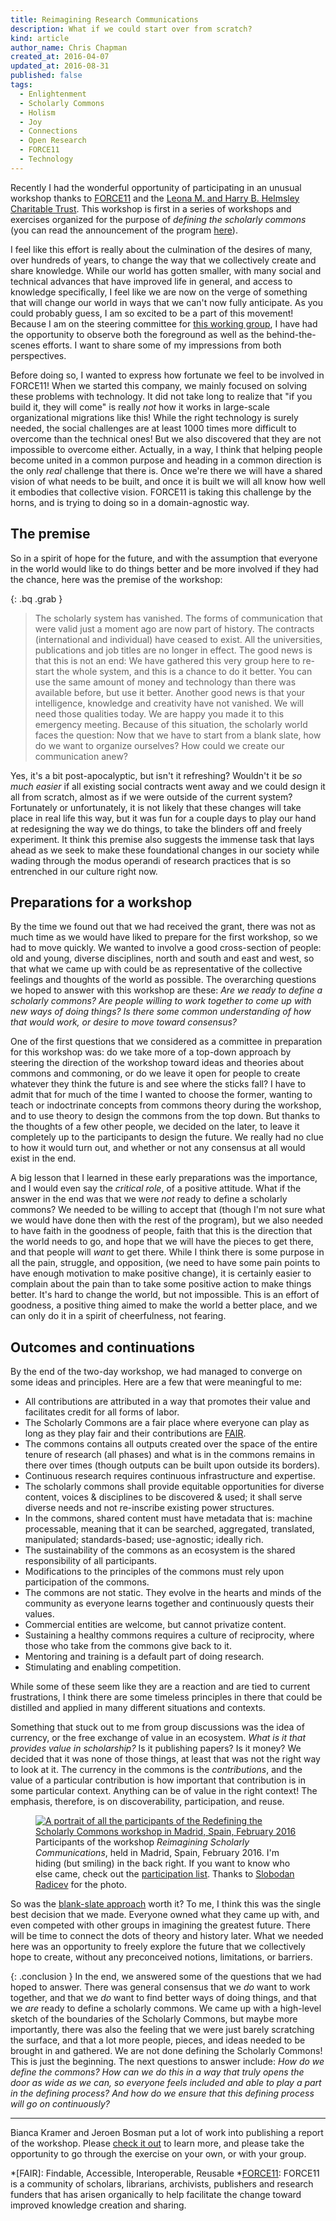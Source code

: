 ```yaml
---
title: Reimagining Research Communications
description: What if we could start over from scratch?
kind: article
author_name: Chris Chapman
created_at: 2016-04-07
updated_at: 2016-08-31
published: false
tags:
  - Enlightenment
  - Scholarly Commons
  - Holism
  - Joy
  - Connections
  - Open Research
  - FORCE11
  - Technology
---
```


Recently I had the wonderful opportunity of participating in an unusual
workshop thanks to [FORCE11] and the [Leona M. and Harry B. Helmsley Charitable
Trust][helmsley]. This workshop is first in a series of workshops and exercises
organized for the purpose of _defining the scholarly commons_ (you can read the
announcement of the program [here][announcement]). 

I feel like this effort is really about the culmination of the desires of many,
over hundreds of years, to change the way that we collectively create and share
knowledge. While our world has gotten smaller, with many social and technical
advances that have improved life in general, and access to knowledge
specifically, I feel like we are now on the verge of something that will change
our world in ways that we can't now fully anticipate. As you could probably
guess, I am so excited to be a part of this movement! Because I am on the
steering committee for [this working group][commons group], I have had the
opportunity to observe both the foreground as well as the behind-the-scenes
efforts. I want to share some of my impressions from both perspectives.

<!--MORE-->

Before doing so, I wanted to express how fortunate we feel to be involved in
FORCE11! When we started this company, we mainly focused on solving these
problems with technology. It did not take long to realize that "if you build
it, they will come" is really _not_ how it works in large-scale organizational
migrations like this! While the right technology is surely needed, the social
challenges are at least <span class="oldstyle">1000</span> times more difficult
to overcome than the technical ones! But we also discovered that they are not
impossible to overcome either. Actually, in a way, I think that helping people
become united in a common purpose and heading in a common direction is the only
_real_ challenge that there is. Once we're there we will have a shared vision
of what needs to be built, and once it is built we will all know how well it
embodies that collective vision. FORCE11 is taking this challenge by the horns,
and is trying to doing so in a domain-agnostic way.

## The premise

So in a spirit of hope for the future, and with the assumption that everyone in
the world would like to do things better and be more involved if they had the
chance, here was the premise of the workshop:

{: .bq .grab }
> The scholarly system has vanished. The forms of communication that were valid
> just a moment ago are now part of history. The contracts (international and
> individual) have ceased to exist. All the universities, publications and job
> titles are no longer in effect. The good news is that this is not an end: We
> have gathered this very group here to re-start the whole system, and this is
> a chance to do it better. You can use the same amount of money and technology
> than there was available before, but use it better. Another good news is that
> your intelligence, knowledge and creativity have not vanished. We will need
> those qualities today. We are happy you made it to this emergency meeting.
> Because of this situation, the scholarly world faces the question: Now that
> we have to start from a blank slate, how do we want to organize ourselves?
> How could we create our communication anew?

Yes, it's a bit post-apocalyptic, but isn't it refreshing? Wouldn't it be _so
much easier_ if all existing social contracts went away and we could design it
all from scratch, almost as if we were outside of the current system?
Fortunately or unfortunately, it is not likely that these changes will take
place in real life this way, but it was fun for a couple days to play our hand
at redesigning the way we do things, to take the blinders off and freely
experiment. It think this premise also suggests the immense task that lays
ahead as we seek to make these foundational changes in our society while wading
through the modus operandi of research practices that is so entrenched in our
culture right now.

## Preparations for a workshop

By the time we found out that we had received the grant, there was not as much
time as we would have liked to prepare for the first workshop, so we had to
move quickly. We wanted to involve a good cross-section of people: old and
young, diverse disciplines, north and south and east and west, so that what we
came up with could be as representative of the collective feelings and thoughts
of the world as possible. The overarching questions we hoped to answer with
this workshop are these: _Are we ready to define a scholarly commons? Are
people willing to work together to come up with new ways of doing things? Is
there some common understanding of how that would work, or desire to move
toward consensus?_

One of the first questions that we considered as a committee in preparation for
this workshop was: do we take more of a top-down approach by steering the
direction of the workshop toward ideas and theories about commons and
commoning, or do we leave it open for people to create whatever they think the
future is and see where the sticks fall? I have to admit that for much of the
time I wanted to choose the former, wanting to teach or indoctrinate concepts
from commons theory during the workshop, and to use theory to design the
commons from the top down. But thanks to the thoughts of a few other people, we
decided on the later, to leave it completely up to the participants to design
the future. We really had no clue to how it would turn out, and whether or not
any consensus at all would exist in the end.

A big lesson that I learned in these early preparations was the importance, and
I would even say the _critical role_, of a positive attitude. What if the
answer in the end was that we were _not_ ready to define a scholarly commons?
We needed to be willing to accept that (though I'm not sure what we would have
done then with the rest of the program), but we also needed to have faith in
the goodness of people, faith that this is the direction that the world needs
to go, and hope that we will have the pieces to get there, and that people will
_want_ to get there. While I think there is some purpose in all the pain,
struggle, and opposition, (we need to have some pain points to have enough
motivation to make positive change), it is certainly easier to complain about
the pain than to take some positive action to make things better. It's hard to
change the world, but not impossible. This is an effort of goodness, a positive
thing aimed to make the world a better place, and we can only do it in a spirit
of cheerfulness, not fearing.


## Outcomes and continuations

By the end of the two-day workshop, we had managed to converge on some ideas
and principles. Here are a few that were meaningful to me:

* All contributions are attributed in a way that promotes their value and facilitates credit for all forms of labor.
* The Scholarly Commons are a fair place where everyone can play as long as they play fair and their contributions are [FAIR][fair-paper].
* The commons contains all outputs created over the space of the entire tenure of research (all phases) and what is in the commons remains in there over times (though outputs can be built upon outside its borders).
* Continuous research requires continuous infrastructure and expertise.
* The scholarly commons shall provide equitable opportunities for diverse content, voices & disciplines to be discovered & used; it shall serve diverse needs and not re-inscribe existing power structures.
* In the commons, shared content must have metadata that is: machine processable, meaning that it can be searched, aggregated, translated, manipulated; standards-based; use-agnostic; ideally rich.
* The sustainability of the commons as an ecosystem is the shared responsibility of all participants.
* Modifications to the principles of the commons must rely upon participation of the commons.
* The commons are not static. They evolve in the hearts and minds of the community as everyone learns together and continuously quests their values.
* Commercial entities are welcome, but cannot privatize content.
* Sustaining a healthy commons requires a culture of reciprocity, where those who take from the commons give back to it.
* Mentoring and training is a default part of doing research.
* Stimulating and enabling competition.

While some of these seem like they are a reaction and are tied to current
frustrations, I think there are some timeless principles in there that could be
distilled and applied in many different situations and contexts.

Something that stuck out to me from group discussions was the idea of currency,
or the free exchange of value in an ecosystem. _What is it that provides value
in scholarship?_ Is it publishing papers? Is it money? We decided that it was
none of those things, at least that was not the right way to look at it. The
currency in the commons is the _contributions_, and the value of a particular
contribution is how important that contribution is in some particular context.
Anything can be of value in the right context! The emphasis, therefore, is on
discoverability, participation, and reuse.

<figure id="fig:workshop_participants" property="schema:image" resource="#workshop_participants" typeof="schema:ImageObject" class="img">
  <link property="schema:representativeOfPage" resource="schema:True"/>
  <a title="View the portrait full size" property="schema:contentUrl" href="reimagining_research_communications_force11_everyone@original.jpg">
    <img property="schema:thumbnail" class="static" alt="A portrait of all the participants of the Redefining the Scholarly Commons workshop in Madrid, Spain, February 2016" src="reimagining_research_communications_force11_everyone.jpg" />
  </a>
  <figcaption property="schema:caption" class="small">Participants of the workshop <i>Reimagining Scholarly Communications</i>, held in <span property="schema:contentLocation">Madrid, Spain</span>, February 2016. I'm hiding (but smiling) in the back right. If you want to know who else came, check out the <a href="https://www.force11.org/group/scholarly-commons-working-group/attendee-list">participation list</a>. Thanks to <span property="schema:creator"><a typeof="schema:Person" property="schema:url" href="https://twitter.com/radicevslobodan"><span property="schema:name">Slobodan Radicev</span></a></span> for the photo.</figcaption>
</figure>

So was the [blank-slate approach](#sec:the-premise) worth it? To me, I think
this was the single best decision that we made. Everyone owned what they came
up with, and even competed with other groups in imagining the greatest future.
There will be time to connect the dots of theory and history later. What we
needed here was an opportunity to freely explore the future that we
collectively hope to create, without any preconceived notions, limitations, or
barriers.

{: .conclusion }
In the end, we answered some of the questions that we had hoped to answer.
There was general consensus that we _do_ want to work together, and that we
_do_ want to find better ways of doing things, and that we _are_ ready to
define a scholarly commons. We came up with a high-level sketch of the
boundaries of the Scholarly Commons, but maybe more importantly, there was also
the feeling that we were just barely scratching the surface, and that a lot
more people, pieces, and ideas needed to be brought in and gathered. We are not
done defining the Scholarly Commons! This is just the beginning. The next
questions to answer include: _How do we define the commons? How can we do this
in a way that truly opens the door as wide as we can, so everyone feels
included and able to play a part in the defining process? And how do we ensure
that this defining process will go on continuously?_

---

Bianca Kramer and Jeroen Bosman put a lot of work into publishing a report of
the workshop. Please [check it out][workshop-report] to learn more, and please
take the opportunity to go through the exercise on your own, or with your
group.

[FORCE11]: <https://force11.org>
[helmsley]: <http://helmsleytrust.org>
[commons group]: <https://www.force11.org/group/scholarly-commons-working-group> "Scholarly Commons Working Group @FORCE11"
[announcement]: <https://www.force11.org/article/helmsley-charitable-trust-funds-force11-develop-scholarly-commons-future> "Program announcement @FORCE11"
[workshop-report]: <http://dx.doi.org/10.3897/rio.2.e9340> "Defining the Scholarly Commons - Reimagining Research Communication. Report of Force11 SCWG Workshop, Madrid, Spain, February 25-27, 2016 on RIO"
[fair-paper]: <http://dx.doi.org/10.1038/sdata.2016.18> "The FAIR Guiding Principles for scientific data management and stewardship on Scientific Data"


*[FAIR]: Findable, Accessible, Interoperable, Reusable
*[FORCE11]: FORCE11 is a community of scholars, librarians, archivists, publishers and research funders that has arisen organically to help facilitate the change toward improved knowledge creation and sharing.
